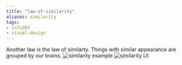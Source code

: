 ```yaml
---
title: "law-of-similarity"
aliases: similarity
tags: 
- info203
- visual-design
---
```


Another law is the law of similarty. Things with similar appearance are grouped by our brains. 
![similarity example](https://i.imgur.com/lVlE1z8.png)
![similarity UI](https://i.imgur.com/8BhtgTa.png)

